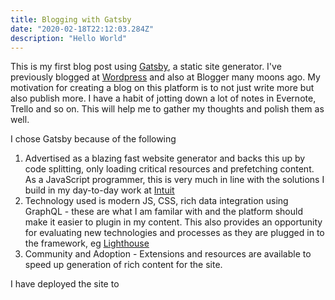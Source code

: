 ```yaml
---
title: Blogging with Gatsby
date: "2020-02-18T22:12:03.284Z"
description: "Hello World"
---
```


This is my first blog post using [Gatsby](https://www.gatsbyjs.org/), a static site generator. I've previously blogged at [Wordpress](https://mariagoveas.wordpress.com) and also at Blogger many moons ago. 
My motivation for creating a blog on this platform is to not just write more but also publish more. I have a habit of jotting down a lot of notes in Evernote, Trello and so on. This will help me to gather my thoughts and polish them as well.

I chose Gatsby because of the following
1. Advertised as a blazing fast website generator and backs this up by code splitting, only loading critical resources and prefetching content. As a JavaScript programmer, this is very much in line with the solutions I build in my day-to-day work at [Intuit](https://quickbooks.intuit.com/payments/)
2. Technology used is modern JS, CSS, rich data integration using GraphQL - these are what I am familar with and the platform should make it easier to plugin in my content. This also provides an opportunity for evaluating new technologies and processes as they are plugged in to the framework, eg [Lighthouse](https://developers.google.com/web/tools/lighthouse/)
3. Community and Adoption - Extensions and resources are available to speed up generation of rich content for the site. 

I have deployed the site to 


